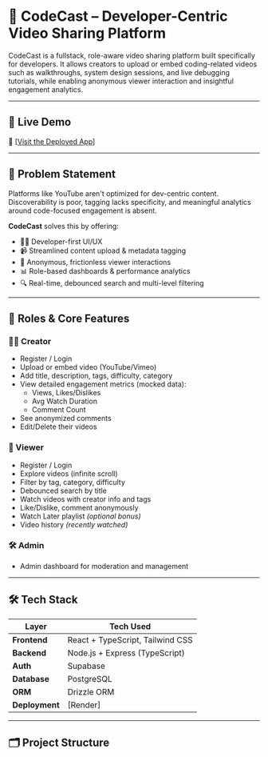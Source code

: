 # 🎥 CodeCast – Developer-Centric Video Sharing Platform

CodeCast is a fullstack, role-aware video sharing platform built specifically for developers. It allows creators to upload or embed coding-related videos such as walkthroughs, system design sessions, and live debugging tutorials, while enabling anonymous viewer interaction and insightful engagement analytics.

---

## 🚀 Live Demo

🔗 [[Visit the Deployed App](https://newv.onrender.com/creator/upload)]<!-- Replace # with your deployed link -->

---

## 🧠 Problem Statement

Platforms like YouTube aren't optimized for dev-centric content. Discoverability is poor, tagging lacks specificity, and meaningful analytics around code-focused engagement is absent.

**CodeCast** solves this by offering:

- 🧑‍💻 Developer-first UI/UX
- 📹 Streamlined content upload & metadata tagging
- 🧩 Anonymous, frictionless viewer interactions
- 📊 Role-based dashboards & performance analytics
- 🔍 Real-time, debounced search and multi-level filtering

---

## 👤 Roles & Core Features

### 🧑‍🎨 Creator
- Register / Login
- Upload or embed video (YouTube/Vimeo)
- Add title, description, tags, difficulty, category
- View detailed engagement metrics (mocked data):
  - Views, Likes/Dislikes
  - Avg Watch Duration
  - Comment Count
- See anonymized comments
- Edit/Delete their videos

### 👀 Viewer
- Register / Login
- Explore videos (infinite scroll)
- Filter by tag, category, difficulty
- Debounced search by title
- Watch videos with creator info and tags
- Like/Dislike, comment anonymously
- Watch Later playlist *(optional bonus)*
- Video history *(recently watched)*

### 🛠️ Admin
- Admin dashboard for moderation and management

---

## 🛠️ Tech Stack

| Layer       | Tech Used                                   |
|-------------|---------------------------------------------|
| **Frontend**| React + TypeScript, Tailwind CSS            |
| **Backend** | Node.js + Express (TypeScript)              |
| **Auth**    | Supabase                                    |
| **Database**| PostgreSQL                                  |
| **ORM**     | Drizzle ORM                                 |
| **Deployment**| [Render]                                  |

---

## 🗂️ Project Structure

